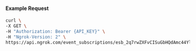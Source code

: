 <!-- Code generated for API Clients. DO NOT EDIT. -->

#### Example Request

```bash
curl \
-X GET \
-H "Authorization: Bearer {API_KEY}" \
-H "Ngrok-Version: 2" \
https://api.ngrok.com/event_subscriptions/esb_2q7rwZXFvCISuGbHQdAmc44YlDD/sources/ip_policy_updated.v0
```
